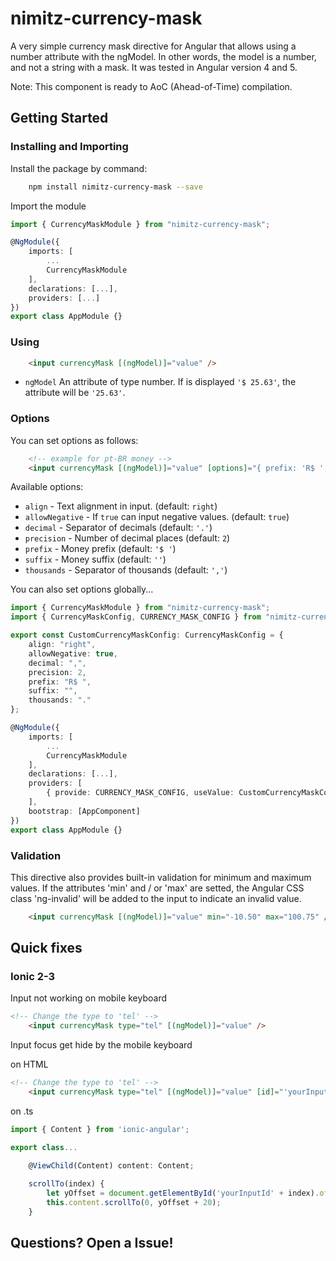 # nimitz-currency-mask

A very simple currency mask directive for Angular that allows using a number attribute with the ngModel. In other words, the model is a number, and not a string with a mask. It was tested in Angular version 4 and 5.

Note: This component is ready to AoC (Ahead-of-Time) compilation.

## Getting Started

### Installing and Importing

Install the package by command:

```sh
    npm install nimitz-currency-mask --save
```

Import the module

```ts
import { CurrencyMaskModule } from "nimitz-currency-mask";

@NgModule({
    imports: [
        ...
        CurrencyMaskModule
    ],
    declarations: [...],
    providers: [...]
})
export class AppModule {}
```

### Using 

```html
    <input currencyMask [(ngModel)]="value" />
```

 * `ngModel` An attribute of type number. If is displayed `'$ 25.63'`, the attribute will be `'25.63'`.

### Options 

You can set options as follows:

```html
    <!-- example for pt-BR money -->
    <input currencyMask [(ngModel)]="value" [options]="{ prefix: 'R$ ', thousands: '.', decimal: ',' }"/>
```

Available options: 

 * `align` - Text alignment in input. (default: `right`)
 * `allowNegative` - If `true` can input negative values.  (default: `true`)
 * `decimal` -  Separator of decimals (default: `'.'`)
 * `precision` - Number of decimal places (default: `2`)
 * `prefix` - Money prefix (default: `'$ '`)
 * `suffix` - Money suffix (default: `''`)
 * `thousands` - Separator of thousands (default: `','`)

You can also set options globally...

```ts
import { CurrencyMaskModule } from "nimitz-currency-mask";
import { CurrencyMaskConfig, CURRENCY_MASK_CONFIG } from "nimitz-currency-mask/src/currency-mask.config";

export const CustomCurrencyMaskConfig: CurrencyMaskConfig = {
    align: "right",
    allowNegative: true,
    decimal: ",",
    precision: 2,
    prefix: "R$ ",
    suffix: "",
    thousands: "."
};

@NgModule({
    imports: [
        ...
        CurrencyMaskModule
    ],
    declarations: [...],
    providers: [
        { provide: CURRENCY_MASK_CONFIG, useValue: CustomCurrencyMaskConfig }
    ],
    bootstrap: [AppComponent]
})
export class AppModule {}
```

### Validation

This directive also provides built-in validation for minimum and maximum values. If the attributes 'min' and / or 'max' are setted, the Angular CSS class 'ng-invalid' will be added to the input to indicate an invalid value.

```html
    <input currencyMask [(ngModel)]="value" min="-10.50" max="100.75" />
```

## Quick fixes

### Ionic 2-3

Input not working on mobile keyboard

```html
<!-- Change the type to 'tel' -->
    <input currencyMask type="tel" [(ngModel)]="value" />
```

Input focus get hide by the mobile keyboard

on HTML
```html
<!-- Change the type to 'tel' -->
    <input currencyMask type="tel" [(ngModel)]="value" [id]="'yourInputId' + index" (focus)="scrollTo(index)" />
```

on .ts
```ts
import { Content } from 'ionic-angular';

export class...

    @ViewChild(Content) content: Content;
  
    scrollTo(index) {
        let yOffset = document.getElementById('yourInputId' + index).offsetTop;
        this.content.scrollTo(0, yOffset + 20);
    }
```

## Questions? Open a Issue!
